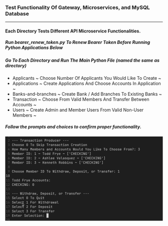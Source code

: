 ### Test Functionality Of Gateway, Microservices, and MySQL Database
---

#### Each Directory Tests Different API Microservice Functionalities.
##### Run bearer_renew_token.py To Renew Bearer Token Before Running Python Applications Below

##### Go To Each Directory and Run The Main Python File (named the same as directory)

- Applicants ~ Choose Number Of Applicants You Would Like To Create ~
- Applications ~  Create Applications And Choose Accounts In Application ~
- Banks-and-branches ~ Create Bank / Add Branches To Existing Banks ~
- Transaction ~ Choose From Valid Members And Transfer Between Accounts ~
- Users ~  Create Admin and Member Users From Valid Non-User Members ~

##### Follow the prompts and choices to confirm proper functionality.

![script-example](./script-example.png)


